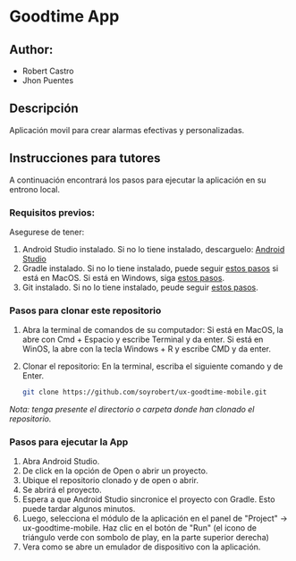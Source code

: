 # Goodtime App

## Author:
- Robert Castro
- Jhon Puentes

## Descripción
Aplicación movil para crear alarmas efectivas y personalizadas.

## Instrucciones para tutores
A continuación encontrará los pasos para ejecutar la aplicación en su entrono local.

### Requisitos previos:
Asegurese de tener:
1. Android Studio instalado. Si no lo tiene instalado, descarguelo: [Android Studio](https://developer.android.com/studio)
2. Gradle instalado. Si no lo tiene instalado, puede seguir [estos pasos]() si está en MacOS. Si está en Windows, siga [estos pasos]().
3. Git instalado. Si no lo tiene instalado, peude seguir [estos pasos](https://git-scm.com/downloads).

### Pasos para clonar este repositorio
1. Abra la terminal de comandos de su computador:
    Si está en MacOS, la abre con Cmd + Espacio y escribe Terminal y da enter.
    Si está en WinOS, la abre con la tecla Windows + R y escribe CMD y da enter.

2. Clonar el repositorio:
   En la terminal, escriba el siguiente comando y de Enter.
   ```bash
   git clone https://github.com/soyrobert/ux-goodtime-mobile.git
   ```
*Nota:* _tenga presente el directorio o carpeta donde han clonado el repositorio._

### Pasos para ejecutar la App
1. Abra Android Studio.
2. De click en la opción de Open o abrir un proyecto.
3. Ubique el repositorio clonado y de open o abrir.
4. Se abrirá el proyecto.
5. Espera a que Android Studio sincronice el proyecto con Gradle. Esto puede tardar algunos minutos.
6. Luego, selecciona el módulo de la aplicación en el panel de "Project" -> ux-goodtime-mobile.
   Haz clic en el botón de "Run" (el icono de triángulo verde con sombolo de play, en la parte superior derecha)
7. Vera como se abre un emulador de dispositivo con la aplicación.

